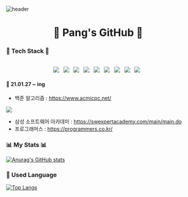 ![header](https://capsule-render.vercel.app/api?type=waving&color=auto&text=MinkPang&height=170)
<h1 align="center">📑 Pang's GitHub 📑</h1>

<h3>💯 Tech Stack 💯</h3>

<p  align="center">
<br>
	<img src="https://img.shields.io/badge/iOS-000000?&style=for-the-badge&logo=Apple&logoColor=white"/></a> &nbsp
	<img src="https://img.shields.io/badge/Swift-FA7343?style=for-the-badge&logo=Swift&logoColor=white"/></a> &nbsp
	<img src="https://img.shields.io/badge/Python-3776AB?style=for-the-badge&logo=python&logoColor=white"/></a> &nbsp
	<img src="https://img.shields.io/badge/HTML-E34F26?style=for-the-badge&logo=html5&logoColor=white"/></a> &nbsp
	<img src="https://img.shields.io/badge/CSS-1572B6?&style=for-the-badge&logo=css3&logoColor=white"/></a> &nbsp
	<img src="https://img.shields.io/badge/JavaScript-F7DF1E?style=for-the-badge&logo=javascript&logoColor=black"/></a> &nbsp
	<img src="https://img.shields.io/badge/Java-007396?style=for-the-badge&logo=java&logoColor=white"/></a> &nbsp
	<img src="https://img.shields.io/badge/Spring-6DB33F?style=for-the-badge&logo=Spring&logoColor=white"/></a> &nbsp
	<img src="https://img.shields.io/badge/VueJS-4FC08D?&style=for-the-badge&logo=Vue.js&logoColor=white"/></a> &nbsp</p>
	
	
	

<h4>📆 21.01.27 ~ ing</h4>

- 백준 알고리즘 : https://www.acmicpc.net/
<img src="http://mazassumnida.wtf/api/v2/generate_badge?boj=pmink210">

- 삼성 소프트웨어 아카데미 : https://swexpertacademy.com/main/main.do
- 프로그래머스 : https://programmers.co.kr/


### 📊 My Stats 📊

[![Anurag's GitHub stats](https://github-readme-stats.vercel.app/api?username=minkpang&show_icons=true&theme=tokyonight)](https://github.com/anuraghazra/github-readme-stats)

### 🧾 Used Language

[![Top Langs](https://github-readme-stats.vercel.app/api/top-langs/?username=minkpang&layout=compact)](https://github.com/anuraghazra/github-readme-stats)

